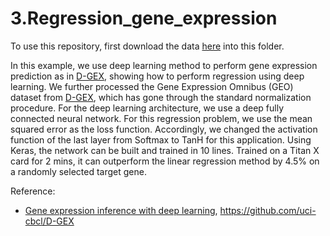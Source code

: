 # 3.Regression_gene_expression

To use this repository, first download the data [here](https://drive.google.com/file/d/1W0_q3KTAF7Yf0AzUThqb3Ic778y7Zdrs/view?usp=sharing) into this folder.

In this example, we use deep learning method to perform gene expression prediction as in [D-GEX](https://academic.oup.com/bioinformatics/article/32/12/1832/1743989), showing how to perform regression using deep learning. We further processed the Gene Expression Omnibus (GEO) dataset from [D-GEX](https://academic.oup.com/bioinformatics/article/32/12/1832/1743989), which has gone through the standard normalization procedure. For the deep learning architecture, we use a deep fully connected neural network. For this regression problem, we use the mean squared error as the loss function. Accordingly, we changed the activation function of the last layer from Softmax to TanH for this application. Using Keras, the network can be built and trained in 10 lines. Trained on a Titan X card for 2 mins, it can outperform the linear regression method by 4.5\% on a randomly selected target gene.

Reference: 
* [Gene expression inference with deep learning](https://academic.oup.com/bioinformatics/article/32/12/1832/1743989), https://github.com/uci-cbcl/D-GEX